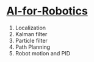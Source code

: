 # [AI-for-Robotics](https://www.udacity.com/course/artificial-intelligencefor-robotics--cs373)

1) Localization
2) Kalman filter 
3) Particle filter
4) Path Planning
5) Robot motion and PID
